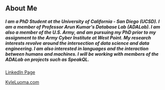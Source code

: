 ## About Me

##### I am a PhD Student at the University of California - San Diego (UCSD). I am a member of Professor Arun Kumar's Database Lab (ADALab). I am also a member of the U.S. Army, and am pursuing my PhD prior to my assignment to the Army Cyber Institute at West Point. My research interests revolve around the intersection of data science and data engineering. I am also interested in languages and the interaction between humans and machines. I will be working with members of the ADALab on projects such as SpeakQL.

[LinkedIn Page](https://www.linkedin.com/in/kyle-luoma-9b43911b)

[KyleLuoma.com](https://kyleluoma.com)


